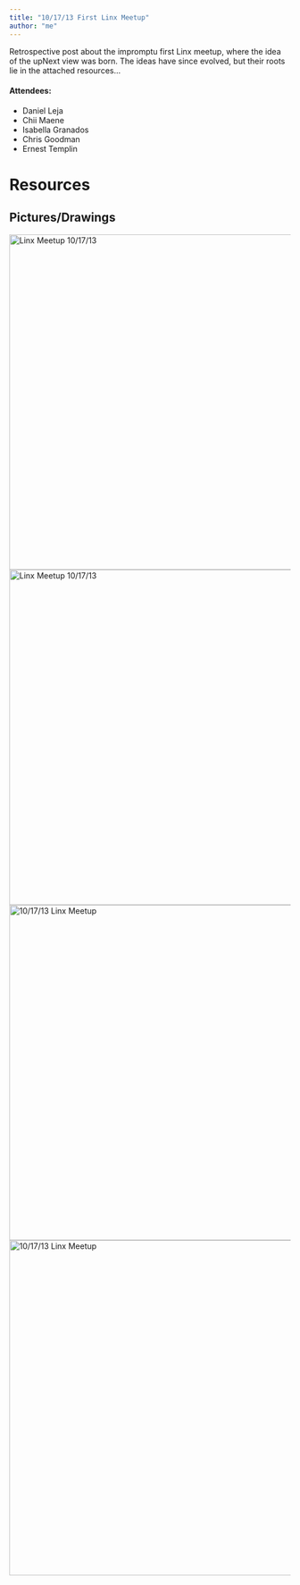 ```yaml
---
title: "10/17/13 First Linx Meetup"
author: "me"
---
```


Retrospective post about the impromptu first Linx meetup, where the idea of the upNext view was born. The ideas have since evolved, but their roots lie in the attached resources...

#### Attendees:
- Daniel Leja
- Chii Maene
- Isabella Granados
- Chris Goodman
- Ernest Templin

# Resources

## Pictures/Drawings
<a href="http://imgur.com/GbR701v" title="Linx Meetup 10/17/13"><img src="http://i.imgur.com/GbR701v.jpg" title="Hosted by imgur.com" height='600' alt="Linx Meetup 10/17/13"/></a>
<a href="http://imgur.com/XNlsYiS" title="Linx Meetup 10/17/13"><img src="http://i.imgur.com/XNlsYiS.jpg" title="Hosted by imgur.com" height='600' alt="Linx Meetup 10/17/13"/></a>
<a href="http://imgur.com/iDyTrH6" title="10/17/13 Linx Meetup"><img src="http://i.imgur.com/iDyTrH6.jpg" title="Hosted by imgur.com" height='600' alt="10/17/13 Linx Meetup"/></a>
<a href="http://imgur.com/fzXWCja" title="10/17/13 Linx Meetup"><img src="http://i.imgur.com/fzXWCja.jpg" title="Hosted by imgur.com" height='600' alt="10/17/13 Linx Meetup"/></a>